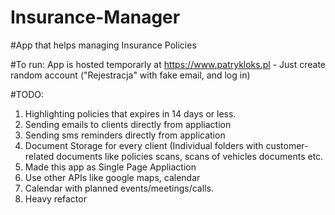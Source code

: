 # Insurance-Manager

#App that helps managing Insurance Policies


#To run:
  App is hosted temporarly at https://www.patrykloks.pl - Just create random account ("Rejestracja" with fake email, and log in)
  
#TODO:
<ol>
<li> Highlighting policies that expires in 14 days or less.
<li> Sending emails to clients directly from appliaction
<li> Sending sms reminders directly from application
<li> Document Storage for every client (Individual folders with customer-related documents like policies scans, scans of vehicles documents etc. 
<li> Made this app as Single Page Appliaction
<li> Use other APIs like google maps, calendar
<li> Calendar with planned events/meetings/calls.
<li> Heavy refactor
</ol>

